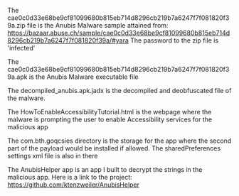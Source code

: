 The cae0c0d33e68be9cf81099680b815eb714d8296cb219b7a6247f7f081820f39a.zip file is the Anubis Malware sample attained from: https://bazaar.abuse.ch/sample/cae0c0d33e68be9cf81099680b815eb714d8296cb219b7a6247f7f081820f39a/#yara
The password to the zip file is 'infected'

The cae0c0d33e68be9cf81099680b815eb714d8296cb219b7a6247f7f081820f39a.apk is the Anubis Malware executable file

The decompiled_anubis.apk.jadx is the decompiled and deobfuscated file of the malware. 

The HowToEnableAccessibilityTutorial.html is the webpage where the malware is prompting the user to enable Accessibility services for the malicious app

The com.bth.goqcsies directory is the storage for the app where the second part of the payload would be installed if allowed. The sharedPreferences settings xml file is also in there

The AnubisHelper app is an app I built to decrypt the strings in the malicious app. Here is a link to the project: https://github.com/ktenzweiler/AnubisHelper
